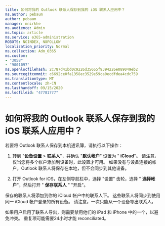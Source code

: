 ```yaml
---
title: 如何将我的 Outlook 联系人保存到我的 iOS 联系人应用中？
ms.author: pebaum
author: pebaum
manager: mnirkhe
ms.audience: Admin
ms.topic: article
ms.service: o365-administration
ROBOTS: NOINDEX, NOFOLLOW
localization_priority: Normal
ms.collection: Adm_O365
ms.custom:
- "3058"
- "9001097"
ms.openlocfilehash: 2c787d41bd0c9226d35665f9394226e089049eb2
ms.sourcegitcommit: c6692ce0fa1358ec3529e59ca0ecdfdea4cdc759
ms.translationtype: MT
ms.contentlocale: zh-CN
ms.lasthandoff: 09/15/2020
ms.locfileid: "47781777"
---
```

# <a name="how-do-i-save-my-outlook-contacts-to-my-ios-contacts-app"></a>如何将我的 Outlook 联系人保存到我的 iOS 联系人应用中？

若要将 Outlook 联系人保存到本机通讯簿，请执行以下操作：
 
1. 转到 "**设备设置**  >  **联系人**"，并确认 "**默认帐户**" 设置为 " **iCloud**"。 请注意，仅当您将多个帐户添加到设备时，此设置才可用。 如果没有与设备连接的帐户，Outlook 联系人将保存在本地，但不会同步到其他设备。
 
2. 打开 Outlook for iOS，在左侧导航栏中，选择 "设置" 齿轮，选择 " **选择帐户**"，然后打开 " **保存联系人** " "开启"。
 
保存的联系人将添加到你的 iCloud 帐户中的联系人下。 这些联系人将同步到使用同一 iCloud 帐户登录的所有设备。 请注意，一次只能从一个设备导出联系人。
 
如果用户启用了联系人导出，则需要禁用他们的 iPad 和 iPhone 中的一个，以避免冲突。 重复项可能需要24小时才能 reconciliated。